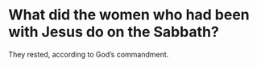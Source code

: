 # What did the women who had been with Jesus do on the Sabbath?

They rested, according to God’s commandment.

